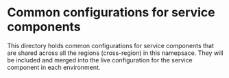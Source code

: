 # Common configurations for service components

This directory holds common configurations for service components that are shared across all the regions (cross-region) in this namepsace. They will be included and merged into the live configuration for the service component in each environment.
